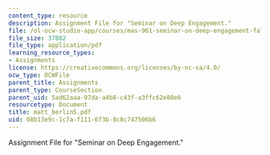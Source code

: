 ```yaml
---
content_type: resource
description: Assignment File for "Seminar on Deep Engagement."
file: /ol-ocw-studio-app/courses/mas-961-seminar-on-deep-engagement-fall-2004/08b13e9c1c7af1116f3b8c8c747506b6_matt_berlin5.pdf
file_size: 37882
file_type: application/pdf
learning_resource_types:
- Assignments
license: https://creativecommons.org/licenses/by-nc-sa/4.0/
ocw_type: OCWFile
parent_title: Assignments
parent_type: CourseSection
parent_uid: 5ad62aaa-97da-a4b8-c43f-a3ffc62e80e6
resourcetype: Document
title: matt_berlin5.pdf
uid: 08b13e9c-1c7a-f111-6f3b-8c8c747506b6
---
```

Assignment File for "Seminar on Deep Engagement."